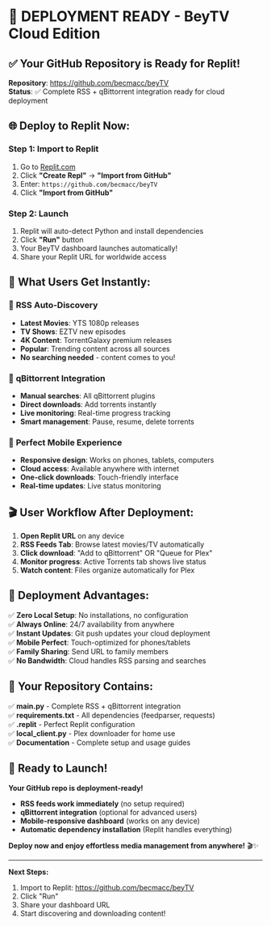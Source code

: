 # 🚀 DEPLOYMENT READY - BeyTV Cloud Edition

## ✅ Your GitHub Repository is Ready for Replit!

**Repository**: https://github.com/becmacc/beyTV  
**Status**: ✅ Complete RSS + qBittorrent integration ready for cloud deployment

## 🌐 Deploy to Replit Now:

### Step 1: Import to Replit
1. Go to [Replit.com](https://replit.com)
2. Click **"Create Repl"** → **"Import from GitHub"**
3. Enter: `https://github.com/becmacc/beyTV`
4. Click **"Import from GitHub"**

### Step 2: Launch
1. Replit will auto-detect Python and install dependencies
2. Click **"Run"** button
3. Your BeyTV dashboard launches automatically!
4. Share your Replit URL for worldwide access

## 🎯 What Users Get Instantly:

### 📡 **RSS Auto-Discovery** 
- **Latest Movies**: YTS 1080p releases
- **TV Shows**: EZTV new episodes  
- **4K Content**: TorrentGalaxy premium releases
- **Popular**: Trending content across all sources
- **No searching needed** - content comes to you!

### 🌊 **qBittorrent Integration**
- **Manual searches**: All qBittorrent plugins
- **Direct downloads**: Add torrents instantly  
- **Live monitoring**: Real-time progress tracking
- **Smart management**: Pause, resume, delete torrents

### 📱 **Perfect Mobile Experience**
- **Responsive design**: Works on phones, tablets, computers
- **Cloud access**: Available anywhere with internet
- **One-click downloads**: Touch-friendly interface
- **Real-time updates**: Live status monitoring

## 🎬 User Workflow After Deployment:

1. **Open Replit URL** on any device
2. **RSS Feeds Tab**: Browse latest movies/TV automatically
3. **Click download**: "Add to qBittorrent" OR "Queue for Plex"
4. **Monitor progress**: Active Torrents tab shows live status
5. **Watch content**: Files organize automatically for Plex

## 🌟 Deployment Advantages:

✅ **Zero Local Setup**: No installations, no configuration  
✅ **Always Online**: 24/7 availability from anywhere  
✅ **Instant Updates**: Git push updates your cloud deployment  
✅ **Mobile Perfect**: Touch-optimized for phones/tablets  
✅ **Family Sharing**: Send URL to family members  
✅ **No Bandwidth**: Cloud handles RSS parsing and searches  

## 🎯 Your Repository Contains:

✅ **main.py** - Complete RSS + qBittorrent integration  
✅ **requirements.txt** - All dependencies (feedparser, requests)  
✅ **.replit** - Perfect Replit configuration  
✅ **local_client.py** - Plex downloader for home use  
✅ **Documentation** - Complete setup and usage guides  

## 🚀 Ready to Launch!

**Your GitHub repo is deployment-ready!**
- **RSS feeds work immediately** (no setup required)
- **qBittorrent integration** (optional for advanced users)  
- **Mobile-responsive dashboard** (works on any device)
- **Automatic dependency installation** (Replit handles everything)

**Deploy now and enjoy effortless media management from anywhere!** 🎬✨

---

**Next Steps:**
1. Import to Replit: https://github.com/becmacc/beyTV
2. Click "Run" 
3. Share your dashboard URL
4. Start discovering and downloading content!